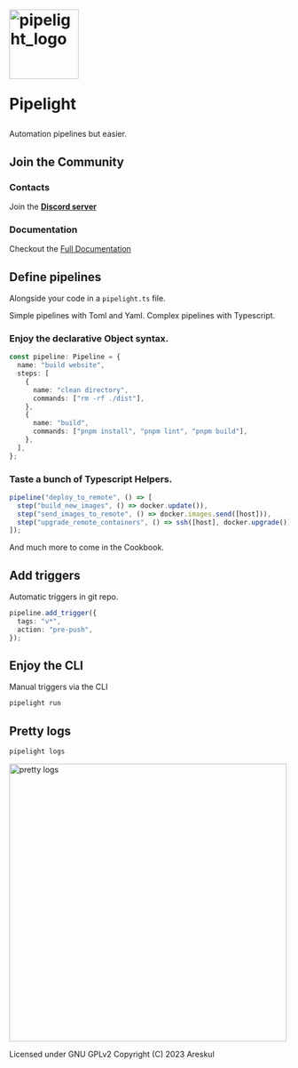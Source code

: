<span>
<h1>
<img width="125px" alt="pipelight_logo" src="https://pipelight.dev/images/pipelight.png"/>
<p>Pipelight</p>
</h1>
<p>Automation pipelines but easier.</p>
</span>

## Join the Community

### Contacts

Join the **[Discord server](https://discord.gg/swNRD3Xysz)**

### Documentation

Checkout the [Full Documentation](https://pipelight.dev)

## Define pipelines

Alongside your code in a `pipelight.ts` file.

Simple pipelines with Toml and Yaml.
Complex pipelines with Typescript.

### Enjoy the declarative Object syntax.

```ts
const pipeline: Pipeline = {
  name: "build website",
  steps: [
    {
      name: "clean directory",
      commands: ["rm -rf ./dist"],
    },
    {
      name: "build",
      commands: ["pnpm install", "pnpm lint", "pnpm build"],
    },
  ],
};
```

### Taste a bunch of Typescript Helpers.

```ts
pipeline("deploy_to_remote", () => [
  step("build_new_images", () => docker.update()),
  step("send_images_to_remote", () => docker.images.send([host])),
  step("upgrade_remote_containers", () => ssh([host], docker.upgrade())),
]);
```

And much more to come in the Cookbook.

## Add triggers

Automatic triggers in git repo.

```ts
pipeline.add_trigger({
  tags: "v*",
  action: "pre-push",
});
```

## Enjoy the CLI

Manual triggers via the CLI

```sh
pipelight run
```

## Pretty logs

```sh
pipelight logs
```

<img width="500px" alt="pretty logs" src="https://pipelight.dev/images/example_log_level_4.png"/>

Licensed under GNU GPLv2
Copyright (C) 2023 Areskul
